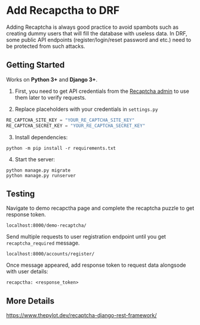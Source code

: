 # Add Recapctha to DRF

Adding Recaptcha is always good practice to avoid spambots such as creating dummy users that will fill the database with useless data. In DRF, some public API endpoints (register/login/reset password and etc.) need to be protected from such attacks.

## Getting Started

Works on **Python 3+** and **Django 3+**.

1. First, you need to get API credentials from the [Recaptcha admin](https://www.google.com/recaptcha/admin/create) to use them later to verify requests.

2. Replace placeholders with your credentials in `settings.py`

```python
RE_CAPTCHA_SITE_KEY = "YOUR_RE_CAPTCHA_SITE_KEY"
RE_CAPTCHA_SECRET_KEY = "YOUR_RE_CAPTCHA_SECRET_KEY"
```

3. Install dependencies:

```
python -m pip install -r requirements.txt
```

4. Start the server:

```
python manage.py migrate
python manage.py runserver
```

## Testing

Navigate to demo recapctha page and complete the recaptcha puzzle to get response token.

```
localhost:8000/demo-recaptcha/
```

Send multiple requests to user registration endpoint until you get `recaptcha_required` message.

```
localhost:8000/accounts/register/
```

Once message appeared, add response token to request data alongsode with user details:

```
recapctha: <response_token>
```

## More Details

https://www.thepylot.dev/recaptcha-django-rest-framework/